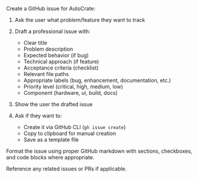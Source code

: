 Create a GitHub issue for AutoCrate:

1. Ask the user what problem/feature they want to track
2. Draft a professional issue with:
   - Clear title
   - Problem description
   - Expected behavior (if bug)
   - Technical approach (if feature)
   - Acceptance criteria (checklist)
   - Relevant file paths
   - Appropriate labels (bug, enhancement, documentation, etc.)
   - Priority level (critical, high, medium, low)
   - Component (hardware, ui, build, docs)

3. Show the user the drafted issue
4. Ask if they want to:
   - Create it via GitHub CLI (`gh issue create`)
   - Copy to clipboard for manual creation
   - Save as a template file

Format the issue using proper GitHub markdown with sections, checkboxes, and code blocks where appropriate.

Reference any related issues or PRs if applicable.
